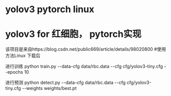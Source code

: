 ﻿# yolov3 pytorch linux
# yolov3 for 红细胞， pytorch实现
该项目是来自https://blog.csdn.net/public669/article/details/98020800
#使用方法Linux
下载后

进行训练
python train.py --data-cfg data/rbc.data --cfg cfg/yolov3-tiny.cfg --epochs 10

进行预测
python detect.py --data-cfg data/rbc.data --cfg cfg/yolov3-tiny.cfg --weights weights/best.pt
